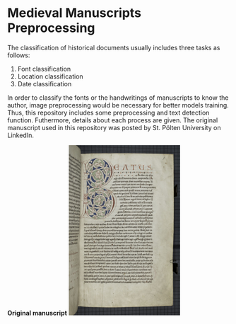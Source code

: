# Medieval Manuscripts Preprocessing

The classification of historical documents usually includes three tasks as follows:
1) Font classification
2) Location classification
3) Date classification

In order to classify the fonts or the handwritings of manuscripts to know the author, image preprocessing would be necessary for better models training. Thus, this repository includes some preprocessing and text detection function. Futhermore, details about each process are given. The original manuscript used in this repository was posted by St. Pölten University on LinkedIn.

**Original manuscript**
<img src="https://github.com/esraa-abdelmaksoud/Medieval-Manuscripts-Preprocessing/blob/main/1669902888704.jpeg" width="50%" height="50%">
